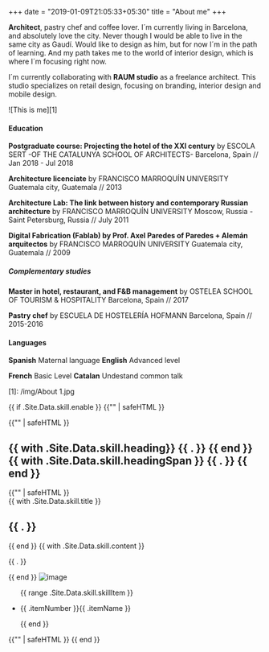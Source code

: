 +++
date = "2019-01-09T21:05:33+05:30"
title = "About me"
+++

**Architect**, pastry chef and coffee lover. I´m currently living in Barcelona, and absolutely love the city. Never though I would be able to live in the same city as Gaudí. Would like to design as him, but for now I´m in the path of learning. And my path takes me to the world of interior design, which is where I´m focusing right now.

I´m currently collaborating with **RAUM studio** as a freelance architect. This studio specializes on retail design, focusing on branding, interior design and mobile design.

   ![This is me][1]




#### Education

**Postgraduate course: Projecting the hotel of the XXI century** 
by ESCOLA SERT -OF THE CATALUNYA SCHOOL OF ARCHITECTS-
Barcelona, Spain // Jan 2018 - Jul 2018 

**Architecture licenciate** 
by FRANCISCO MARROQUÍN UNIVERSITY
Guatemala city, Guatemala // 2013

**Architecture Lab: The link between history and contemporary Russian architecture** 
by FRANCISCO MARROQUÍN UNIVERSITY
Moscow, Russia - Saint Petersburg, Russia // July 2011

**Digital Fabrication (Fablab) by Prof. Axel Paredes of Paredes + Alemán arquitectos**
by FRANCISCO MARROQUÍN UNIVERSITY
Guatemala city, Guatemala // 2009


##### Complementary studies

**Master in hotel, restaurant, and F&B management** 
by OSTELEA SCHOOL OF TOURISM & HOSPITALITY
Barcelona, Spain // 2017

**Pastry chef**
by ESCUELA DE HOSTELERÍA HOFMANN
Barcelona, Spain // 2015-2016


#### Languages
**Spanish**  Maternal language        **English**  Advanced level

**French**   Basic Level              **Catalan**  Undestand common talk


[1]: /img/About 1.jpg

{{ if .Site.Data.skill.enable }}
{{"<!-- Skills -->" | safeHTML }}
<section id="team-skills" class="parallax-section section section-bg overly">
    <div class="container">
        <div class="row">
            {{"<!-- section title -->" | safeHTML }}
            <div class="col-md-12">
                <div class="title text-center">
                    <h2>{{ with .Site.Data.skill.heading}} {{ . }} {{ end }} <span class="color">{{ with .Site.Data.skill.headingSpan }} {{ . }} {{ end }}</span></h2>
                    <div class="border"></div>
                </div>
            </div>
            {{"<!-- /section title -->" | safeHTML }}
        </div>
        <div class="row">
            <div class="col-md-6">
                {{ with .Site.Data.skill.title }} <h2> {{ . }} </h2> {{ end }}
                {{ with .Site.Data.skill.content }} <p> {{ . }} </p> {{ end }}
                <img class="img-responsive" src="{{ .Site.Data.skill.image | absURL }}" alt="image">
            </div>
            <div class="col-md-6">
                <ul class="skill-bar">
                    {{ range .Site.Data.skill.skillItem }}
                    <li>
                        <p><span>{{ .itemNumber }}</span>{{ .itemName }}</p>
                        <div class="progress">
                            <div class="progress-bar" role="progressbar" aria-valuenow="70" aria-valuemin="0"
                                aria-valuemax="100" style="width:{{ .itemPercent }}">
                            </div>
                        </div>
                    </li>
                    {{ end }}
                </ul>
            </div>
        </div>
    </div>
</section>
{{"<!-- /skill -->" | safeHTML }}
{{ end }}

